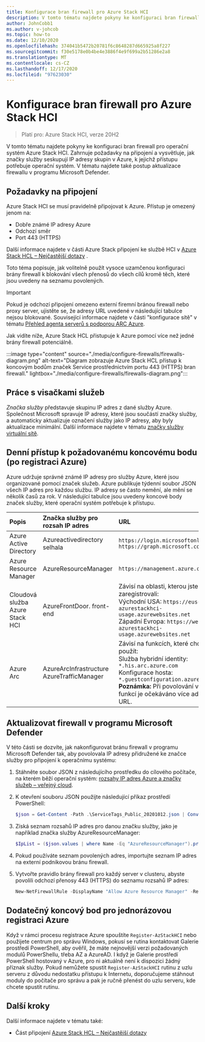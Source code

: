 ```yaml
---
title: Konfigurace bran firewall pro Azure Stack HCI
description: V tomto tématu najdete pokyny ke konfiguraci bran firewall pro operační systém Azure Stack HCI.
author: JohnCobb1
ms.author: v-johcob
ms.topic: how-to
ms.date: 12/10/2020
ms.openlocfilehash: 374041b5472b20781f6c8648287d665925a8f227
ms.sourcegitcommit: f30e5178e0b4be4e3886f4e9f699a2b51286e2a8
ms.translationtype: MT
ms.contentlocale: cs-CZ
ms.lasthandoff: 12/17/2020
ms.locfileid: "97623030"
---
```

# <a name="configure-firewalls-for-azure-stack-hci"></a>Konfigurace bran firewall pro Azure Stack HCI

>Platí pro: Azure Stack HCI, verze 20H2

V tomto tématu najdete pokyny ke konfiguraci bran firewall pro operační systém Azure Stack HCI. Zahrnuje požadavky na připojení a vysvětluje, jak značky služby seskupují IP adresy skupin v Azure, k jejichž přístupu potřebuje operační systém. V tématu najdete také postup aktualizace firewallu v programu Microsoft Defender.

## <a name="connectivity-requirements"></a>Požadavky na připojení
Azure Stack HCI se musí pravidelně připojovat k Azure. Přístup je omezený jenom na:
- Dobře známé IP adresy Azure
- Odchozí směr
- Port 443 (HTTPS)

Další informace najdete v části Azure Stack připojení ke službě HCI v [Azure Stack HCL – Nejčastější dotazy](../faq.md) .

Toto téma popisuje, jak volitelně použít vysoce uzamčenou konfiguraci brány firewall k blokování všech přenosů do všech cílů kromě těch, které jsou uvedeny na seznamu povolených.

   >[!IMPORTANT]
   > Pokud je odchozí připojení omezeno externí firemní bránou firewall nebo proxy server, ujistěte se, že adresy URL uvedené v následující tabulce nejsou blokované. Související informace najdete v části "konfigurace sítě" v tématu [Přehled agenta serverů s podporou ARC Azure](https://docs.microsoft.com/azure/azure-arc/servers/agent-overview#networking-configuration).


Jak vidíte níže, Azure Stack HCL přistupuje k Azure pomocí více než jedné brány firewall potenciálně.

:::image type="content" source="./media/configure-firewalls/firewalls-diagram.png" alt-text="Diagram zobrazuje Azure Stack HCL přístup k koncovým bodům značek Service prostřednictvím portu 443 (HTTPS) bran firewall." lightbox="./media/configure-firewalls/firewalls-diagram.png":::

## <a name="working-with-service-tags"></a>Práce s visačkami služeb
*Značka služby* představuje skupinu IP adres z dané služby Azure. Společnost Microsoft spravuje IP adresy, které jsou součástí značky služby, a automaticky aktualizuje označení služby jako IP adresy, aby byly aktualizace minimální. Další informace najdete v tématu [značky služby virtuální sítě](https://docs.microsoft.com/azure/virtual-network/service-tags-overview).

## <a name="required-endpoint-daily-access-after-azure-registration"></a>Denní přístup k požadovanému koncovému bodu (po registraci Azure)
Azure udržuje správné známé IP adresy pro služby Azure, které jsou organizované pomocí značek služeb. Azure publikuje týdenní soubor JSON všech IP adres pro každou službu. IP adresy se často nemění, ale mění se několik časů za rok. V následující tabulce jsou uvedeny koncové body značek služby, které operační systém potřebuje k přístupu.

| Popis                   | Značka služby pro rozsah IP adres  | URL                                                                                 |
| :-----------------------------| :-----------------------  | :---------------------------------------------------------------------------------- |
| Azure Active Directory        | Azureactivedirectory selhala      | `https://login.microsoftonline.com`<br> `https://graph.microsoft.com`               |
| Azure Resource Manager        | AzureResourceManager      | `https://management.azure.com`                        |
| Cloudová služba Azure Stack HCI | AzureFrontDoor. front-end   | Závisí na oblasti, kterou jste zaregistrovali:<br> Východní USA: `https://eus-azurestackhci-usage.azurewebsites.net`<br> Západní Evropa: `https://weu-azurestackhci-usage.azurewebsites.net` |
| Azure Arc                     | AzureArcInfrastructure<br> AzureTrafficManager | Závisí na funkcích, které chcete použít:<br> Služba hybridní identity: `*.his.arc.azure.com`<br> Konfigurace hosta: `*.guestconfiguration.azure.com`<br> **Poznámka:** Při povolování více funkcí je očekáváno více adres URL. |

## <a name="update-microsoft-defender-firewall"></a>Aktualizovat firewall v programu Microsoft Defender
V této části se dozvíte, jak nakonfigurovat bránu firewall v programu Microsoft Defender tak, aby povolovala IP adresy přidružené ke značce služby pro připojení k operačnímu systému:

1. Stáhněte soubor JSON z následujícího prostředku do cílového počítače, na kterém běží operační systém: [rozsahy IP adres Azure a značky služeb – veřejný cloud](https://www.microsoft.com/download/details.aspx?id=56519).

1. K otevření souboru JSON použijte následující příkaz prostředí PowerShell:

    ```powershell
    $json = Get-Content -Path .\ServiceTags_Public_20201012.json | ConvertFrom-Json
    ```

1. Získá seznam rozsahů IP adres pro danou značku služby, jako je například značka služby AzureResourceManager:

    ```powershell
    $IpList = ($json.values | where Name -Eq "AzureResourceManager").properties.addressPrefixes
    ```

1. Pokud používáte seznam povolených adres, importujte seznam IP adres na externí podnikovou bránu firewall.

1. Vytvořte pravidlo brány firewall pro každý server v clusteru, abyste povolili odchozí přenosy 443 (HTTPS) do seznamu rozsahů IP adres:

    ```powershell
    New-NetFirewallRule -DisplayName "Allow Azure Resource Manager" -RemoteAddress $IpList -Direction Outbound -LocalPort 443 -Protocol TCP -Action Allow -Profile Any -Enabled True
    ```

## <a name="additional-endpoint-for-one-time-azure-registration"></a>Dodatečný koncový bod pro jednorázovou registraci Azure
Když v rámci procesu registrace Azure spouštíte `Register-AzStackHCI` nebo použijete centrum pro správu Windows, pokusí se rutina kontaktovat Galerie prostředí PowerShell, aby ověřil, že máte nejnovější verzi požadovaných modulů PowerShellu, třeba AZ a AzureAD. I když je Galerie prostředí PowerShell hostovaný v Azure, pro ni aktuálně není k dispozici žádný příznak služby. Pokud nemůžete spustit `Register-AzStackHCI` rutinu z uzlu serveru z důvodu nedostatku přístupu k Internetu, doporučujeme stáhnout moduly do počítače pro správu a pak je ručně přenést do uzlu serveru, kde chcete spustit rutinu.

## <a name="next-steps"></a>Další kroky
Další informace najdete v tématu také:
- Část připojení [Azure Stack HCL – Nejčastější dotazy](../faq.md)
